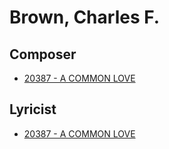 # Brown, Charles F.

## Composer

- [20387 - A COMMON LOVE](/hymns/20387.md)

## Lyricist

- [20387 - A COMMON LOVE](/hymns/20387.md)

